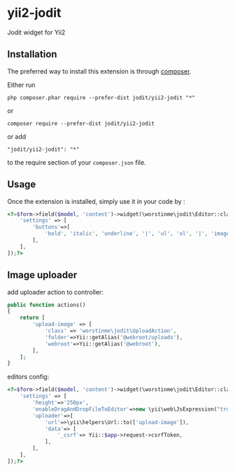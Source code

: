 # yii2-jodit
Jodit widget for Yii2

Installation
------------

The preferred way to install this extension is through [composer](http://getcomposer.org/download/).

Either run

```
php composer.phar require --prefer-dist jodit/yii2-jodit "*"
```
or 
```
composer require --prefer-dist jodit/yii2-jodit
```
or add

```
"jodit/yii2-jodit": "*"
```

to the require section of your `composer.json` file.


Usage
-----

Once the extension is installed, simply use it in your code by  :

```php
<?=$form->field($model, 'content')->widget(\worstinme\jodit\Editor::className(), [
    'settings' => [
        'buttons'=>[
            'bold', 'italic', 'underline', '|', 'ul', 'ol', '|', 'image', '|', 'hr',
        ],
    ],
]);?>
```

Image uploader
--------------

add uploader action to controller:

```php
public function actions()
{
    return [
        'upload-image' => [
            'class' => 'worstinme\jodit\UploadAction',
            'folder'=>Yii::getAlias('@webroot/uploads'),
            'webroot'=>Yii::getAlias('@webroot'),
        ],
    ];
}
```

editors config:

```php
<?=$form->field($model, 'content')->widget(\worstinme\jodit\Editor::className(), [
    'settings' => [
        'height'=>'250px',
        'enableDragAndDropFileToEditor'=>new \yii\web\JsExpression("true"),
        'uploader'=>[
            'url'=>\yii\helpers\Url::to(['upload-image']),
            'data'=> [
                '_csrf'=> Yii::$app->request->csrfToken,
            ],
        ],
    ],
]);?>
```
